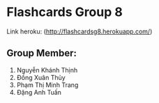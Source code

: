 ﻿Flashcards Group 8
==================

Link heroku: (http://flashcardsg8.herokuapp.com/)

Group Member:
-------------

1. Nguyễn Khánh Thịnh
2. Đồng Xuân Thủy
3. Phạm Thị Minh Trang
4. Đặng Anh Tuấn